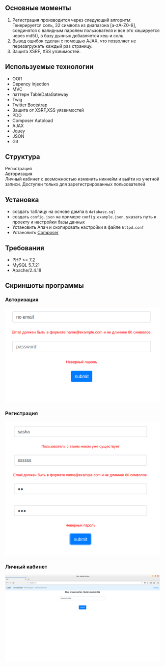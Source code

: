 ## Основные моменты
1. Регистрация производится через следующий алгоритм:   
Генерируется соль,  32 символа из диапазона [a-zA-Z0-9], соединятся с валидным паролем пользователя и все это хэшируется через md5(), в базу дынных добавляется хеш и соль.
2. Вывод ошибок сделан с помощью AJAX, что позволяет не перезагружать каждый раз страницу.
3. Защита XSRF, XSS уязвимостей.
## Используемые технологии
+ ООП
+ Depency Injection
+ MVC
+ паттерн TableDataGateway
+ Twig
+ Twitter Bootstrap
+ Защита от XSRF,XSS уязвимостей
+ PDO
+ Composer Autoload
+ AJAX
+ Jquey
+ JSON
+ Git
## Структура
Регистрация  
Авторизация  
Личный кабинет с возможностью изменить никнейм и выйти из учетной записи. Доступен только для зарегистрированных пользователей
## Установка
+ создать таблицу на основе дампа в `database.sql`
+ создать `config.json` на примере `config.example.json`, указать путь к проекту и настройки базы данных
+ Установить  Апач и скопировать настройки в файле `httpd.conf`
+ Установить [Сomposer](https://getcomposer.org/)
## Требования
+ PHP >= 7.2 
+ MySQL 5.7.21
+ Apache/2.4.18 
## Скриншоты программы
### Авторизация
![alt-текст](screenshots/auth.png)
### Регистрация
![alt-текст](screenshots/register.png)
### Личный кабинет
![alt-текст](screenshots/area.png)